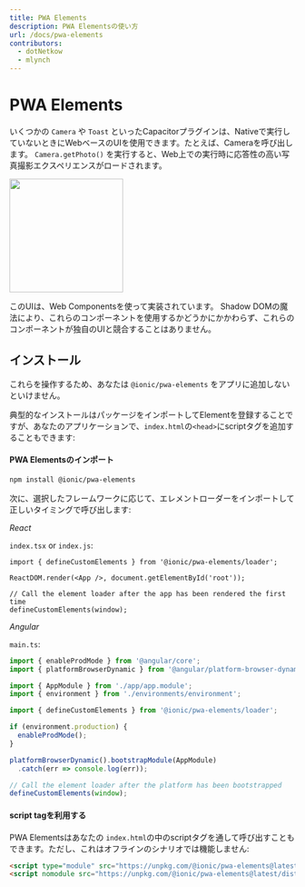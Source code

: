 ```yaml
---
title: PWA Elements
description: PWA Elementsの使い方
url: /docs/pwa-elements
contributors:
  - dotNetkow
  - mlynch
---
```


# PWA Elements

<p class="intro">いくつかの <code>Camera</code> や <code>Toast</code> といったCapacitorプラグインは、Nativeで実行していないときにWebベースのUIを使用できます。たとえば、Cameraを呼び出します。 <code>Camera.getPhoto()</code> を実行すると、Web上での実行時に応答性の高い写真撮影エクスペリエンスがロードされます。</p>

<img src="/assets/img/docs/pwa-elements.png" style="height: 200px" />

このUIは、Web Componentsを使って実装されています。
Shadow DOMの魔法により、これらのコンポーネントを使用するかどうかにかかわらず、これらのコンポーネントが独自のUIと競合することはありません。

## インストール

これらを操作するため、あなたは `@ionic/pwa-elements` をアプリに追加しないといけません。

典型的なインストールはパッケージをインポートしてElementを登録することですが、あなたのアプリケーションで、`index.html`の`<head>`にscriptタグを追加することもできます:

#### PWA Elementsのインポート

```bash
npm install @ionic/pwa-elements
```

次に、選択したフレームワークに応じて、エレメントローダーをインポートして正しいタイミングで呼び出します:

_React_

`index.tsx` or `index.js`:

```tsx
import { defineCustomElements } from '@ionic/pwa-elements/loader';

ReactDOM.render(<App />, document.getElementById('root'));

// Call the element loader after the app has been rendered the first time
defineCustomElements(window);
```

_Angular_

`main.ts`:

```typescript
import { enableProdMode } from '@angular/core';
import { platformBrowserDynamic } from '@angular/platform-browser-dynamic';

import { AppModule } from './app/app.module';
import { environment } from './environments/environment';

import { defineCustomElements } from '@ionic/pwa-elements/loader';

if (environment.production) {
  enableProdMode();
}

platformBrowserDynamic().bootstrapModule(AppModule)
  .catch(err => console.log(err));

// Call the element loader after the platform has been bootstrapped
defineCustomElements(window);
```

#### script tagを利用する

PWA Elementsはあなたの `index.html`の中のscriptタグを通して呼び出すこともできます。ただし、これはオフラインのシナリオでは機能しません:

```html
<script type="module" src="https://unpkg.com/@ionic/pwa-elements@latest/dist/ionicpwaelements/ionicpwaelements.esm.js"></script>
<script nomodule src="https://unpkg.com/@ionic/pwa-elements@latest/dist/ionicpwaelements/ionicpwaelements.js"></script>
```
